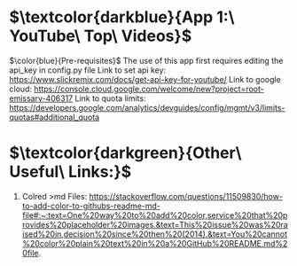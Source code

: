# $\textcolor{darkblue}{App 1:\ YouTube\ Top\ Videos}$
$\color{blue}{Pre-requisites}$
The use of this app first requires editing the api_key in config.py file
Link to set api key: https://www.slickremix.com/docs/get-api-key-for-youtube/
Link to google cloud: https://console.cloud.google.com/welcome/new?project=root-emissary-406317
Link to quota limits: https://developers.google.com/analytics/devguides/config/mgmt/v3/limits-quotas#additional_quota

# $\textcolor{darkgreen}{Other\ Useful\ Links:}$ 
1) Colred >md Files: https://stackoverflow.com/questions/11509830/how-to-add-color-to-githubs-readme-md-file#:~:text=One%20way%20to%20add%20color,service%20that%20provides%20placeholder%20images.&text=This%20issue%20was%20raised%20in,decision%20since%20then%20(2014).&text=You%20cannot%20color%20plain%20text%20in%20a%20GitHub%20README.md%20file.
